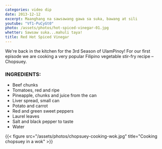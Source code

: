```yaml
---
categories: video dip
date: 2013-12-12
excerpt: Maanghang na sawsawang gawa sa suka, bawang at sili
youtube: "Vf1-PuCyGt0"
photo: /assets/photos/hot-spiced-vinegar-01.jpg
whetter: Sawsaw suka...mahuli taya!
title: Red Hot Spiced Vinegar
---
```


We're back in the kitchen for the 3rd Season of UlamPinoy! For our first episode we are cooking a very popular Filipino vegetable stir-fry recipe – Chopsuey.

### INGREDIENTS:
* Beef chunks
* Tomatoes, red and ripe
* Pineapple, chunks and juice from the can
* Liver spread, small can
* Potato and carrot
* Red and green sweet peppers
* Laurel leaves
* Salt and black pepper to taste
* Water

{{< figure src="/assets/photos/chopsuey-cooking-wok.jpg" title="Cooking chopsuey in a wok" >}}


